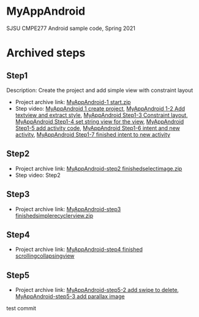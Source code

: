 # MyAppAndroid
SJSU CMPE277 Android sample code, Spring 2021

# Archived steps
## Step1
Description: Create the project and add simple view with constraint layout
* Project archive link: [MyAppAndroid-1 start.zip](https://drive.google.com/file/d/1g-ZVHI3IRkv8QAhXCx5pOBuj1I27VOqL/view?usp=sharing)
* Step video: [MyAppAndroid 1 create project](https://youtu.be/oVBxk24VC24), [MyAppAndroid 1-2 Add textview and extract style](https://youtu.be/XxXy8UlRNBI), [MyAppAndroid Step1-3 Constraint layout](https://youtu.be/qx-V9ajBRC8), [MyAppAndroid Step1-4 set string view for the view](https://youtu.be/-lWuNHZwfJA), [MyAppAndroid Step1-5 add activity code](https://youtu.be/hpv2aAPWv7I), [MyAppAndroid Step1-6 intent and new activity](https://youtu.be/nXUBh4VqgVA), [MyAppAndroid Step1-7 finished intent to new activity](https://youtu.be/0jFW0KOW4RE)

## Step2
* Project archive link: [MyAppAndroid-step2 finishedselectimage.zip](https://drive.google.com/file/d/1h9GSDEF0A6DPCaAKS4NGww6q7F_7EV8V/view?usp=sharing)
* Step video: Step2

## Step3
* Project archive link: [MyAppAndroid-step3 finishedsimplerecyclerview.zip](https://drive.google.com/file/d/1h8emVCYz4x_8ZIri67KhvQ4VJntJKYGv/view?usp=sharing)

## Step4
* Project archive link: [MyAppAndroid-step4 finished scrollingcollapsingview](https://drive.google.com/file/d/1h4bUdoTIREU4Hp7XHjKt9Og7kPPuqpP3/view?usp=sharing)

## Step5
* Project archive link: [MyAppAndroid-step5-2 add swipe to delete](https://drive.google.com/file/d/1hss9hJGH_XLwBO273MjjlKxOnMfayOSL/view?usp=sharing), [MyAppAndroid-step5-3 add parallax image](https://drive.google.com/file/d/1i-oJyh0NTPBkbhErM5QFlg8gGDhMjA6-/view?usp=sharing)

test commit
